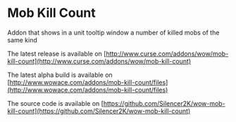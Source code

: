 Mob Kill Count
==============

Addon that shows in a unit tooltip window a number of killed mobs of the same kind

The latest release is available on [http://www.curse.com/addons/wow/mob-kill-count](http://www.curse.com/addons/wow/mob-kill-count)

The latest alpha build is available on [http://www.wowace.com/addons/mob-kill-count/files](http://www.wowace.com/addons/mob-kill-count/files)

The source code is available on [https://github.com/Silencer2K/wow-mob-kill-count](https://github.com/Silencer2K/wow-mob-kill-count)
